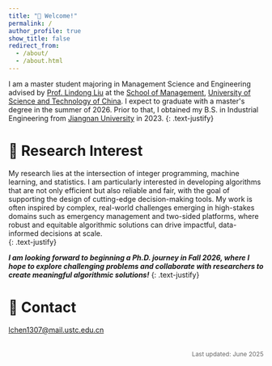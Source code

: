 ```yaml
---
title: "👋 Welcome!"
permalink: /
author_profile: true
show_title: false
redirect_from: 
  - /about/
  - /about.html
---
```


 I am a master student majoring in Management Science and Engineering advised by [Prof. Lindong Liu](https://sites.google.com/view/ldliu/home) at the [School of Management](https://en.business.ustc.edu.cn/main.htm), [University of Science and Technology of China](https://en.ustc.edu.cn/). I expect to graduate with a master's degree in the summer of 2026. Prior to that, I obtained my B.S. in Industrial Engineering from [Jiangnan University](https://english.jiangnan.edu.cn/) in 2023. 
{: .text-justify} 

📖 Research Interest
======
My research lies at the intersection of integer programming, machine learning, and statistics. I am particularly interested in developing algorithms that are not only efficient but also reliable and fair, with the goal of supporting the design of cutting-edge decision-making tools. My work is often inspired by complex, real-world challenges emerging in high-stakes domains such as emergency management and two-sided platforms, where robust and equitable algorithmic solutions can drive impactful, data-informed decisions at scale.  
{: .text-justify}

***I am looking forward to beginning a Ph.D. journey in Fall 2026, where I hope to explore challenging problems and collaborate with researchers to create meaningful algorithmic solutions!*** 
{: .text-justify}

📮 Contact
======
lchen1307@mail.ustc.edu.cn


<p style="font-size: 0.75rem; color: #666; text-align: right; margin-top: 2rem;">
  Last updated: June 2025
</p>





